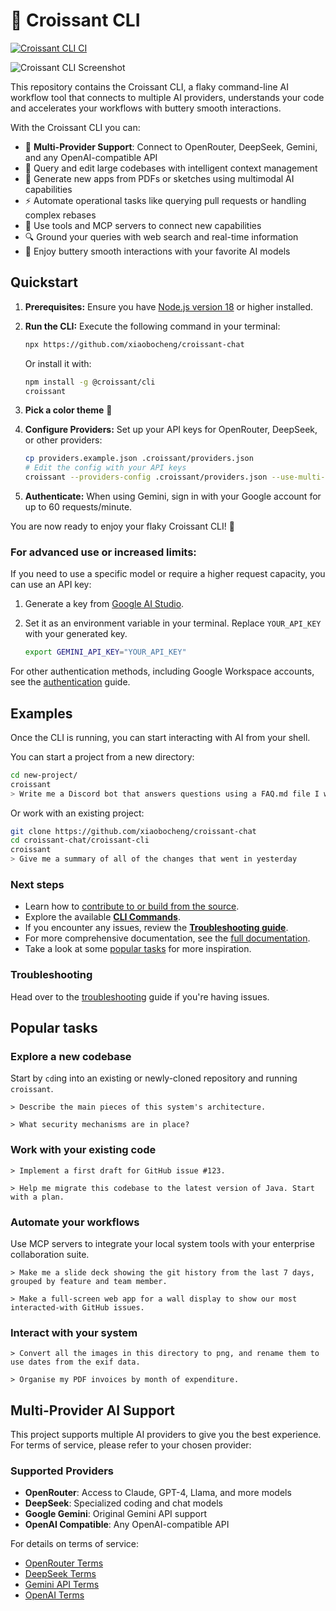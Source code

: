 # 🥐 Croissant CLI

[![Croissant CLI CI](https://github.com/xiaobocheng/croissant-chat/actions/workflows/ci.yml/badge.svg)](https://github.com/xiaobocheng/croissant-chat/actions/workflows/ci.yml)

![Croissant CLI Screenshot](./docs/assets/croissant-screenshot.png)

This repository contains the Croissant CLI, a flaky command-line AI workflow tool that connects to multiple AI providers, understands your code and accelerates your workflows with buttery smooth interactions.

With the Croissant CLI you can:

- 🧈 **Multi-Provider Support**: Connect to OpenRouter, DeepSeek, Gemini, and any OpenAI-compatible API
- 📝 Query and edit large codebases with intelligent context management  
- 🎨 Generate new apps from PDFs or sketches using multimodal AI capabilities
- ⚡ Automate operational tasks like querying pull requests or handling complex rebases
- 🔧 Use tools and MCP servers to connect new capabilities
- 🔍 Ground your queries with web search and real-time information
- 🥐 Enjoy buttery smooth interactions with your favorite AI models

## Quickstart

1. **Prerequisites:** Ensure you have [Node.js version 18](https://nodejs.org/en/download) or higher installed.
2. **Run the CLI:** Execute the following command in your terminal:

   ```bash
   npx https://github.com/xiaobocheng/croissant-chat
   ```

   Or install it with:

   ```bash
   npm install -g @croissant/cli
   croissant
   ```

3. **Pick a color theme** 🎨
4. **Configure Providers:** Set up your API keys for OpenRouter, DeepSeek, or other providers:

   ```bash
   cp providers.example.json .croissant/providers.json
   # Edit the config with your API keys
   croissant --providers-config .croissant/providers.json --use-multi-provider
   ```

5. **Authenticate:** When using Gemini, sign in with your Google account for up to 60 requests/minute.

You are now ready to enjoy your flaky Croissant CLI! 🥐

### For advanced use or increased limits:

If you need to use a specific model or require a higher request capacity, you can use an API key:

1. Generate a key from [Google AI Studio](https://aistudio.google.com/apikey).
2. Set it as an environment variable in your terminal. Replace `YOUR_API_KEY` with your generated key.

   ```bash
   export GEMINI_API_KEY="YOUR_API_KEY"
   ```

For other authentication methods, including Google Workspace accounts, see the [authentication](./docs/cli/authentication.md) guide.

## Examples

Once the CLI is running, you can start interacting with AI from your shell.

You can start a project from a new directory:

```sh
cd new-project/
croissant
> Write me a Discord bot that answers questions using a FAQ.md file I will provide
```

Or work with an existing project:

```sh
git clone https://github.com/xiaobocheng/croissant-chat
cd croissant-chat/croissant-cli
croissant
> Give me a summary of all of the changes that went in yesterday
```

### Next steps

- Learn how to [contribute to or build from the source](./CONTRIBUTING.md).
- Explore the available **[CLI Commands](./docs/cli/commands.md)**.
- If you encounter any issues, review the **[Troubleshooting guide](./docs/troubleshooting.md)**.
- For more comprehensive documentation, see the [full documentation](./docs/index.md).
- Take a look at some [popular tasks](#popular-tasks) for more inspiration.

### Troubleshooting

Head over to the [troubleshooting](docs/troubleshooting.md) guide if you're
having issues.

## Popular tasks

### Explore a new codebase

Start by `cd`ing into an existing or newly-cloned repository and running `croissant`.

```text
> Describe the main pieces of this system's architecture.
```

```text
> What security mechanisms are in place?
```

### Work with your existing code

```text
> Implement a first draft for GitHub issue #123.
```

```text
> Help me migrate this codebase to the latest version of Java. Start with a plan.
```

### Automate your workflows

Use MCP servers to integrate your local system tools with your enterprise collaboration suite.

```text
> Make me a slide deck showing the git history from the last 7 days, grouped by feature and team member.
```

```text
> Make a full-screen web app for a wall display to show our most interacted-with GitHub issues.
```

### Interact with your system

```text
> Convert all the images in this directory to png, and rename them to use dates from the exif data.
```

```text
> Organise my PDF invoices by month of expenditure.
```

## Multi-Provider AI Support

This project supports multiple AI providers to give you the best experience. For terms of service, please refer to your chosen provider:

### Supported Providers
- **OpenRouter**: Access to Claude, GPT-4, Llama, and more models
- **DeepSeek**: Specialized coding and chat models  
- **Google Gemini**: Original Gemini API support
- **OpenAI Compatible**: Any OpenAI-compatible API

For details on terms of service:

- [OpenRouter Terms](https://openrouter.ai/terms)
- [DeepSeek Terms](https://www.deepseek.com/terms)  
- [Gemini API Terms](https://ai.google.dev/gemini-api/terms)
- [OpenAI Terms](https://openai.com/terms)